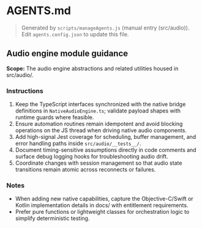 # AGENTS.md
> Generated by `scripts/manageAgents.js` (manual entry (src/audio)). Edit `agents.config.json` to update this file.

## Audio engine module guidance

**Scope:** The audio engine abstractions and related utilities housed in src/audio/.

### Instructions
1. Keep the TypeScript interfaces synchronized with the native bridge definitions in `NativeAudioEngine.ts`; validate payload shapes with runtime guards where feasible.
2. Ensure automation routines remain idempotent and avoid blocking operations on the JS thread when driving native audio components.
3. Add high-signal Jest coverage for scheduling, buffer management, and error handling paths inside `src/audio/__tests__/`.
4. Document timing-sensitive assumptions directly in code comments and surface debug logging hooks for troubleshooting audio drift.
5. Coordinate changes with session management so that audio state transitions remain atomic across reconnects or failures.

### Notes
- When adding new native capabilities, capture the Objective-C/Swift or Kotlin implementation details in docs/ with entitlement requirements.
- Prefer pure functions or lightweight classes for orchestration logic to simplify deterministic testing.

